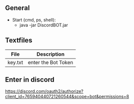 ## General

* Start (cmd, ps, shell):
    * java -jar DiscordBOT.jar

## Textfiles

| File		 | Description		   |
| ---------- | ------------------- |
| key.txt	 | enter the Bot Token |

## Enter in discord

https://discord.com/oauth2/authorize?client_id=765940440721260544&scope=bot&permissions=8
